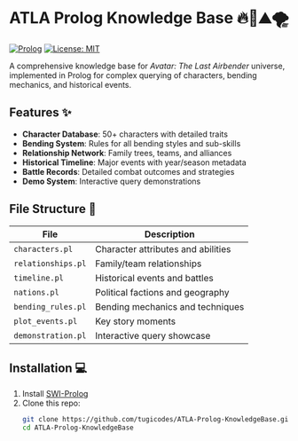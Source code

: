 # ATLA Prolog Knowledge Base 🔥🌊⛰🌪

[![Prolog](https://img.shields.io/badge/Made%20with-Prolog-%2300A0E7?logo=swi-prolog)](https://www.swi-prolog.org/)
[![License: MIT](https://img.shields.io/badge/License-MIT-yellow.svg)](https://opensource.org/licenses/MIT)

A comprehensive knowledge base for *Avatar: The Last Airbender* universe, implemented in Prolog for complex querying of characters, bending mechanics, and historical events.

## Features ✨

- **Character Database**: 50+ characters with detailed traits
- **Bending System**: Rules for all bending styles and sub-skills
- **Relationship Network**: Family trees, teams, and alliances
- **Historical Timeline**: Major events with year/season metadata
- **Battle Records**: Detailed combat outcomes and strategies
- **Demo System**: Interactive query demonstrations

## File Structure 📂

| File | Description |
|------|-------------|
| `characters.pl` | Character attributes and abilities |
| `relationships.pl` | Family/team relationships |
| `timeline.pl` | Historical events and battles |
| `nations.pl` | Political factions and geography |
| `bending_rules.pl` | Bending mechanics and techniques |
| `plot_events.pl` | Key story moments |
| `demonstration.pl` | Interactive query showcase |

## Installation 💻

1. Install [SWI-Prolog](https://www.swi-prolog.org/download/stable)
2. Clone this repo:
   ```bash
   git clone https://github.com/tugicodes/ATLA-Prolog-KnowledgeBase.git
   cd ATLA-Prolog-KnowledgeBase